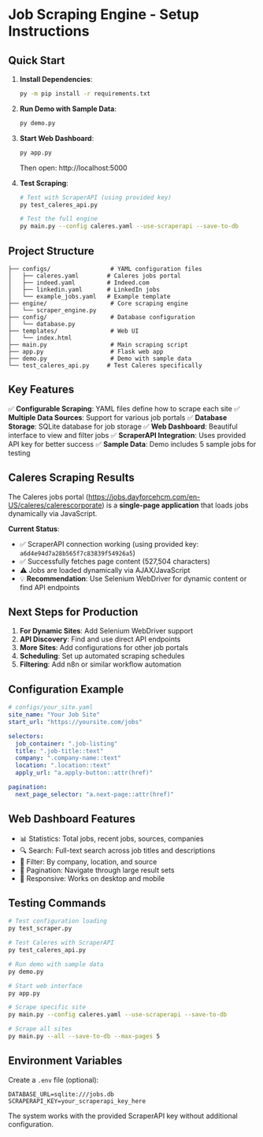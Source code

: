 # Job Scraping Engine - Setup Instructions

## Quick Start

1. **Install Dependencies**:
   ```bash
   py -m pip install -r requirements.txt
   ```

2. **Run Demo with Sample Data**:
   ```bash
   py demo.py
   ```

3. **Start Web Dashboard**:
   ```bash
   py app.py
   ```
   Then open: http://localhost:5000

4. **Test Scraping**:
   ```bash
   # Test with ScraperAPI (using provided key)
   py test_caleres_api.py
   
   # Test the full engine
   py main.py --config caleres.yaml --use-scraperapi --save-to-db
   ```

## Project Structure

```
├── configs/                 # YAML configuration files
│   ├── caleres.yaml        # Caleres jobs portal
│   ├── indeed.yaml         # Indeed.com
│   ├── linkedin.yaml       # LinkedIn jobs
│   └── example_jobs.yaml   # Example template
├── engine/                  # Core scraping engine
│   └── scraper_engine.py
├── config/                  # Database configuration
│   └── database.py
├── templates/               # Web UI
│   └── index.html
├── main.py                  # Main scraping script
├── app.py                   # Flask web app
├── demo.py                  # Demo with sample data
└── test_caleres_api.py     # Test Caleres specifically
```

## Key Features

✅ **Configurable Scraping**: YAML files define how to scrape each site
✅ **Multiple Data Sources**: Support for various job portals
✅ **Database Storage**: SQLite database for job storage
✅ **Web Dashboard**: Beautiful interface to view and filter jobs
✅ **ScraperAPI Integration**: Uses provided API key for better success
✅ **Sample Data**: Demo includes 5 sample jobs for testing

## Caleres Scraping Results

The Caleres jobs portal (https://jobs.dayforcehcm.com/en-US/caleres/calerescorporate) is a **single-page application** that loads jobs dynamically via JavaScript. 

**Current Status**:
- ✅ ScraperAPI connection working (using provided key: `a6d4e94d7a28b565f7c83839f54926a5`)
- ✅ Successfully fetches page content (527,504 characters)
- ⚠️ Jobs are loaded dynamically via AJAX/JavaScript
- 💡 **Recommendation**: Use Selenium WebDriver for dynamic content or find API endpoints

## Next Steps for Production

1. **For Dynamic Sites**: Add Selenium WebDriver support
2. **API Discovery**: Find and use direct API endpoints
3. **More Sites**: Add configurations for other job portals
4. **Scheduling**: Set up automated scraping schedules
5. **Filtering**: Add n8n or similar workflow automation

## Configuration Example

```yaml
# configs/your_site.yaml
site_name: "Your Job Site"
start_url: "https://yoursite.com/jobs"

selectors:
  job_container: ".job-listing"
  title: ".job-title::text"
  company: ".company-name::text"
  location: ".location::text"
  apply_url: "a.apply-button::attr(href)"

pagination:
  next_page_selector: "a.next-page::attr(href)"
```

## Web Dashboard Features

- 📊 Statistics: Total jobs, recent jobs, sources, companies
- 🔍 Search: Full-text search across job titles and descriptions
- 🏢 Filter: By company, location, and source
- 📄 Pagination: Navigate through large result sets
- 📱 Responsive: Works on desktop and mobile

## Testing Commands

```bash
# Test configuration loading
py test_scraper.py

# Test Caleres with ScraperAPI
py test_caleres_api.py

# Run demo with sample data
py demo.py

# Start web interface
py app.py

# Scrape specific site
py main.py --config caleres.yaml --use-scraperapi --save-to-db

# Scrape all sites
py main.py --all --save-to-db --max-pages 5
```

## Environment Variables

Create a `.env` file (optional):
```
DATABASE_URL=sqlite:///jobs.db
SCRAPERAPI_KEY=your_scraperapi_key_here
```

The system works with the provided ScraperAPI key without additional configuration.

